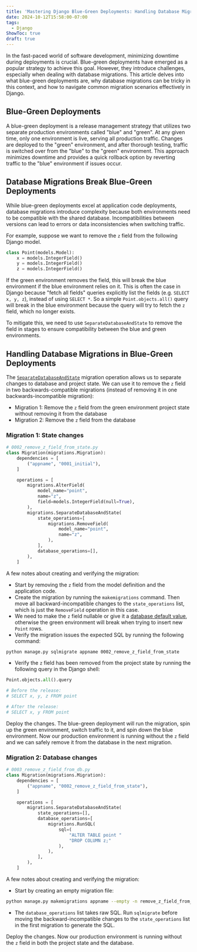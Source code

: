 ```yaml
---
title: 'Mastering Django Blue-Green Deployments: Handling Database Migrations'
date: 2024-10-12T15:58:00-07:00
tags:
  - Django
ShowToc: true
draft: true
---
```


In the fast-paced world of software development, minimizing downtime during deployments is crucial. Blue-green deployments have emerged as a popular strategy to achieve this goal. However, they introduce challenges, especially when dealing with database migrations. This article delves into what blue-green deployments are, why database migrations can be tricky in this context, and how to navigate common migration scenarios effectively in Django.

## Blue-Green Deployments

A blue-green deployment is a release management strategy that utilizes two separate production environments called "blue" and "green". At any given time, only one environment is live, serving all production traffic. Changes are deployed to the "green" environment, and after thorough testing, traffic is switched over from the "blue" to the "green" environment. This approach minimizes downtime and provides a quick rollback option by reverting traffic to the "blue" environment if issues occur.

## Database Migrations Break Blue-Green Deployments

While blue-green deployments excel at application code deployments, database migrations introduce complexity because both environments need to be compatible with the shared database. Incompatibilities between versions can lead to errors or data inconsistencies when switching traffic.

For example, suppose we want to remove the `z` field from the following Django model.

```python
class Point(models.Model):
    x = models.IntegerField()
    y = models.IntegerField()
    z = models.IntegerField()
```

If the green environment removes the field, this will break the blue environment if the blue environment relies on it. This is often the case in Django because "fetch all fields" queries explicitly list the fields (e.g. `SELECT x, y, z`), instead of using `SELECT *`. So a simple `Point.objects.all()` query will break in the blue environment because the query will try to fetch the `z` field, which no longer exists.

To mitigate this, we need to use `SeparateDatabaseAndState` to remove the field in stages to ensure compatibility between the blue and green environments.

## Handling Database Migrations in Blue-Green Deployments

The [`SeparateDatabaseAndState`](https://docs.djangoproject.com/en/5.1/ref/migration-operations/#django.db.migrations.operations.SeparateDatabaseAndState) migration operation allows us to separate changes to database and project state. We can use it to remove the `z` field in two backwards-compatible migrations (instead of removing it in one backwards-incompatible migration):

- Migration 1: Remove the `z` field from the green environment project state without removing it from the database
- Migration 2: Remove the `z` field from the database

### Migration 1: State changes

```python
# 0002_remove_z_field_from_state.py
class Migration(migrations.Migration):
    dependencies = [
        ("appname", "0001_initial"),
    ]

    operations = [
        migrations.AlterField(
            model_name="point",
            name="z",
            field=models.IntegerField(null=True),
        ),
        migrations.SeparateDatabaseAndState(
            state_operations=[
                migrations.RemoveField(
                    model_name="point",
                    name="z",
                ),
            ],
            database_operations=[],
        ),
    ]
```

A few notes about creating and verifying the migration:

- Start by removing the `z` field from the model definition and the application code.
- Create the migration by running the `makemigrations` command. Then move all backward-incompatible changes to the `state_operations` list, which is just the `RemoveField` operation in this case.
- We need to make the `z` field nullable or give it a [database default value](https://docs.djangoproject.com/en/5.1/ref/models/fields/#db-default), otherwise the green environment will break when trying to insert new `Point` rows.
- Verify the migration issues the expected SQL by running the following command:

```bash
python manage.py sqlmigrate appname 0002_remove_z_field_from_state
```

- Verify the `z` field has been removed from the project state by running the following query in the Django shell:

```python
Point.objects.all().query

# Before the release:
# SELECT x, y, z FROM point

# After the release:
# SELECT x, y FROM point
```

Deploy the changes. The blue-green deployment will run the migration, spin up the green environment, switch traffic to it, and spin down the blue environment. Now our production environment is running without the `z` field and we can safely remove it from the database in the next migration.

### Migration 2: Database changes

```python
# 0003_remove_z_field_from_db.py
class Migration(migrations.Migration):
    dependencies = [
        ("appname", "0002_remove_z_field_from_state"),
    ]

    operations = [
        migrations.SeparateDatabaseAndState(
            state_operations=[],
            database_operations=[
                migrations.RunSQL(
                    sql=(
                        "ALTER TABLE point "
                        "DROP COLUMN z;"
                    ),
                ),
            ],
        ),
    ]
```

A few notes about creating and verifying the migration:

- Start by creating an empty migration file:

```bash
python manage.py makemigrations appname --empty -n remove_z_field_from_db
```

- The `database_operations` list takes raw SQL. Run `sqlmigrate` before moving the backward-incompatible changes to the `state_operations` list in the first migration to generate the SQL.

Deploy the changes. Now our production environment is running without the `z` field in both the project state and the database.
